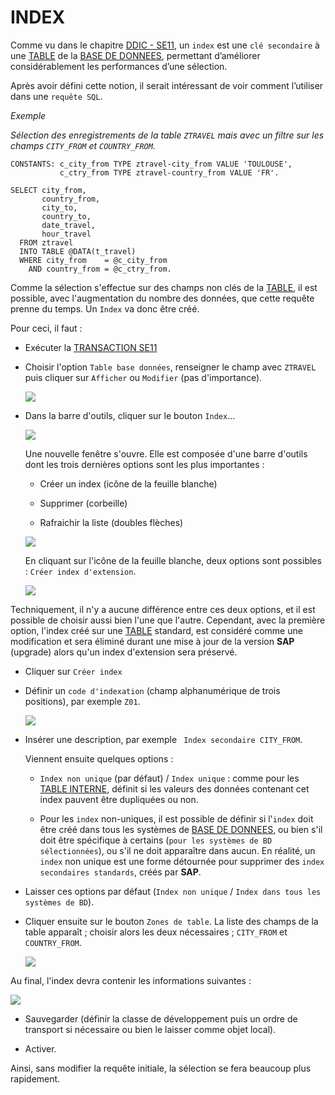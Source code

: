 # **INDEX**

Comme vu dans le chapitre [DDIC - SE11](../../08_SE11/01_SE11.md), un `index` est une `clé secondaire` à une [TABLE](../../09_Tables_DB/01_Tables.md) de la [BASE DE DONNEES](), permettant d’améliorer considérablement les performances d’une sélection.

Après avoir défini cette notion, il serait intéressant de voir comment l’utiliser dans une `requête SQL`.

_Exemple_

_Sélection des enregistrements de la table `ZTRAVEL` mais avec un filtre sur les champs `CITY_FROM` et `COUNTRY_FROM`._

```JS
CONSTANTS: c_city_from TYPE ztravel-city_from VALUE 'TOULOUSE',
           c_ctry_from TYPE ztravel-country_from VALUE 'FR'.

SELECT city_from,
       country_from,
       city_to,
       country_to,
       date_travel,
       hour_travel
  FROM ztravel
  INTO TABLE @DATA(t_travel)
  WHERE city_from    = @c_city_from
    AND country_from = @c_ctry_from.
```

Comme la sélection s'effectue sur des champs non clés de la [TABLE](../../09_Tables_DB/01_Tables.md), il est possible, avec l'augmentation du nombre des données, que cette requête prenne du temps. Un `Index` va donc être créé.

Pour ceci, il faut :

- Exécuter la [TRANSACTION SE11](../../22_Transactions/TCODE_SE11.md)

- Choisir l'option `Table base données`, renseigner le champ avec `ZTRAVEL` puis cliquer sur `Afficher` ou `Modifier` (pas d'importance).

  ![](../../ressources/12_06_01_01.png)

- Dans la barre d'outils, cliquer sur le bouton `Index`...

  ![](../../ressources/12_06_01_02.png)

  Une nouvelle fenêtre s'ouvre. Elle est composée d'une barre d'outils dont les trois dernières options sont les plus importantes :

  - Créer un index (icône de la feuille blanche)

  - Supprimer (corbeille)

  - Rafraichir la liste (doubles flèches)

  ![](../../ressources/12_06_01_03.png)

  En cliquant sur l'icône de la feuille blanche, deux options sont possibles : `Créer index d'extension`.

  ![](../../ressources/12_06_01_04.png)

Techniquement, il n'y a aucune différence entre ces deux options, et il est possible de choisir aussi bien l'une que l'autre. Cependant, avec la première option, l'index créé sur une [TABLE](../../09_Tables_DB/01_Tables.md) standard, est considéré comme une modification et sera éliminé durant une mise à jour de la version **SAP** (upgrade) alors qu'un index d'extension sera préservé.

- Cliquer sur `Créer index`

- Définir un `code d'indexation` (champ alphanumérique de trois positions), par exemple `Z01`.

  ![](../../ressources/12_06_01_05.png)

- Insérer une description, par exemple ` Index secondaire CITY_FROM`.

  Viennent ensuite quelques options :

  - `Index non unique` (par défaut) / `Index unique` : comme pour les [TABLE INTERNE](../../10_Tables_Internes/01_Tables_Internes.md), définit si les valeurs des données contenant cet index pauvent être dupliquées ou non.

  - Pour les `index` non-uniques, il est possible de définir si l'`index` doit être créé dans tous les systèmes de [BASE DE DONNEES](), ou bien s'il doit être spécifique à certains (`pour les systèmes de BD sélectionnées`), ou s'il ne doit apparaître dans aucun. En réalité, un `index` non unique est une forme détournée pour supprimer des `index secondaires standards`, créés par **SAP**.

- Laisser ces options par défaut (`Index non unique` / `Index dans tous les systèmes de BD`).

- Cliquer ensuite sur le bouton `Zones de table`. La liste des champs de la table apparaît ; choisir alors les deux nécessaires ; `CITY_FROM` et `COUNTRY_FROM`.

  ![](../../ressources/12_06_01_06.png)

Au final, l'index devra contenir les informations suivantes :

![](../../ressources/12_06_01_07.png)

- Sauvegarder (définir la classe de développement puis un ordre de transport si nécessaire ou bien le laisser comme objet local).

- Activer.

Ainsi, sans modifier la requête initiale, la sélection se fera beaucoup plus rapidement.
